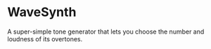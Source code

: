 WaveSynth
=========

A super-simple tone generator that lets you choose the number and loudness of its overtones.
